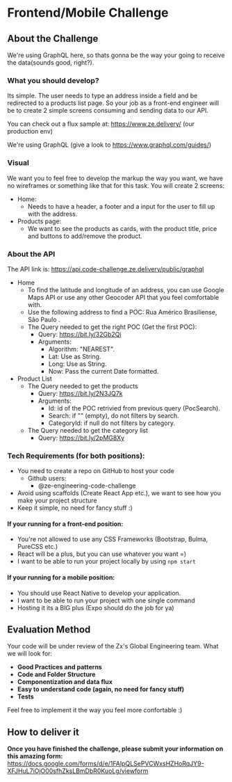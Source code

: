 # Frontend/Mobile Challenge

## About the Challenge 

We're using GraphQL here, so thats gonna be the way your going to receive the data(sounds good, right?).

### What you should develop?
Its simple. The user needs to type an address inside a field and be redirected to a products list page. So your job as a front-end engineer will be to create 2 simple screens consuming and sending data to our API.

You can check out a flux sample at: https://www.ze.delivery/ (our production env)

We're using GraphQL (give a look to https://www.graphql.com/guides/)

### Visual
We want you to feel free to develop the markup the way you want, we have no wireframes or something like that for this task. You will create 2 screens:
  - Home:
    - Needs to have a header, a footer and a input for the user to fill up with the address.
  - Products page:
    - We want to see the products as cards, with the product title, price and buttons to add/remove the product.

### About the API
The   API   link   is:    https://api.code-challenge.ze.delivery/public/graphql 
  - Home
    - To   find   the   latitude   and   longitude   of   an   address, you can use Google Maps API or use any other Geocoder API that you feel comfortable with.
    - Use   the   following   address   to   find   a   POC:    Rua   Américo   Brasiliense,   São   Paulo . 
    - The   Query   needed   to   get   the   right   POC   (Get   the   first   POC):
        - Query:       https://bit.ly/32Gb2Qi
        - Arguments:
          - Algorithm:   "NEAREST".
          - Lat:   Use   as   String.
          - Long:   Use   as   String.
          - Now:   Pass   the   current   Date   formatted.
  - Product   List
      - The   Query   needed   to   get   the   products
        - Query:    https://bit.ly/2N3JQ7k
        - Arguments:
          - Id:   id   of   the   POC retrivied from previous query (PocSearch).
          - Search:   if   ""   (empty),   do   not   filters   by   search.
          - CategoryId:   if   null   do   not   filters   by   category.
      - The   Query   needed   to   get   the   category   list
        - Query:    https://bit.ly/2pMG8Xy


### Tech Requirements (for both positions):
- You need to create a repo on GitHub to host your code
  - Github users:
      - @ze-engineering-code-challenge
- Avoid using scaffolds (Create React App etc.), we want to see how you make your project structure
- Keep it simple, no need for fancy stuff :)

#### If your running for a front-end position:
- You're not allowed to use any CSS Frameworks (Bootstrap, Bulma, PureCSS etc.)
- React will be a plus, but you can use whatever you want =)
- I want to be able to run your project locally by using `npm start`

#### If your running for a mobile position:
- You should use React Native to develop your application.
- I want to be able to run your project with one single command
- Hosting it its a BIG plus (Expo should do the job for ya)

## Evaluation Method

Your code will be under review of the Zx's Global Engineering team. What we will look for:
- **Good Practices and patterns**
- **Code and Folder Structure**
- **Componentization and data flux**
- **Easy to understand code (again, no need for fancy stuff)**
- **Tests**

Feel free to implement it the way you feel more confortable :)

## How to deliver it

**Once you have finished the challenge, please submit your information on this amazing form:**
  https://docs.google.com/forms/d/e/1FAIpQLSePVCWxsHZHoRqJY9-XFJHuL7iOjO00sfhZksLBmDbR0KuoLg/viewform
